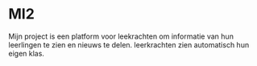 # MI2 
Mijn project is een platform voor leekrachten om informatie van hun leerlingen te zien en nieuws te delen. leerkrachten zien automatisch hun eigen klas. 
